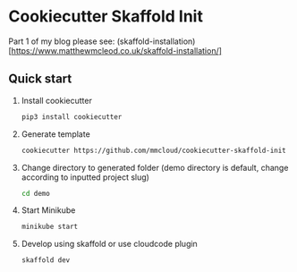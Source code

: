 # Cookiecutter Skaffold Init

Part 1 of my blog please see: (skaffold-installation)[https://www.matthewmcleod.co.uk/skaffold-installation/]


## Quick start


1) Install cookiecutter

    ```bash
    pip3 install cookiecutter
    ```

2) Generate template

    ```bash
    cookiecutter https://github.com/mmcloud/cookiecutter-skaffold-init
    ```

3) Change directory to generated folder (demo directory is default, change according to inputted project slug)

    ```bash
    cd demo
    ```

4) Start Minikube

    ```bash
    minikube start
    ```

5) Develop using skaffold or use cloudcode plugin

    ```bash
    skaffold dev
    ```
